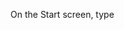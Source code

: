 <Token xmlns:xlink="http://www.w3.org/1999/xlink">On the <ui xmlns="http://ddue.schemas.microsoft.com/authoring/2003/5">Start</ui> screen, type</Token>
